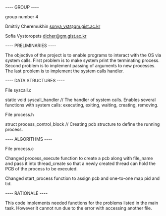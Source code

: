 ---- GROUP ----

group number 4

Dmitriy Cheremukhin sonya_vst@gm.gist.ac.kr

Sofia Vystoropets dicher@gm.gist.ac.kr

---- PRELIMINARIES ----

The objective of the project is to enable programs to interact with the OS via system calls. First problem is to make system print the terminating process. Second problem is to implement passing of arguments to new processes. The last problem is to implement the system calls handler.

---- DATA STRUCTURES ----

File syscall.c

static void syscall_handler // The handler of system calls. Enables several functions with system calls: executing, exiting, waiting, creating, removing.

File process.h

struct process_control_block // Creating pcb structure to define the running process.

---- ALGORITHMS ----

File process.c

Changed process_execute function to create a pcb along with file_name and pass it into thread_create so that a newly created thread can hold the PCB of the process to be executed.

Changed start_process function to assign pcb and one-to-one map pid and tid.

---- RATIONALE ----

This code implements needed functions for the problems listed in the main task. However it cannot run due to the error with accessing another file.
